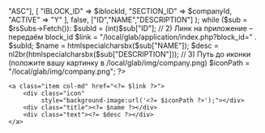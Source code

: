 <?php
// Модуль инфоблоков уже подключён и $iblockId, $companyId определены выше

// 1) Получаем список подразделений (вложенных разделов)
$rsSubs = CIBlockSection::GetList(
    ["SORT" => "ASC"],
    [
        "IBLOCK_ID"  => $iblockId,
        "SECTION_ID" => $companyId,
        "ACTIVE"     => "Y"
    ],
    false,
    ["ID","NAME","DESCRIPTION"]
);

while ($sub = $rsSubs->Fetch()):
    $subId = (int)$sub["ID"];
    // 2) Линк на приложение – передаём block_id
    $link  = "/local/glab/application/index.php?block_id=" . $subId;

    $name  = htmlspecialcharsbx($sub["NAME"]);
    $desc  = nl2br(htmlspecialcharsbx($sub["DESCRIPTION"]));

    // 3) Путь до иконки (положите вашу картинку в /local/glab/img/company.png)
    $iconPath = "/local/glab/img/company.png";
?>
    <a class="item col-md" href="<?= $link ?>">
        <div class="icon"
             style="background-image:url('<?= $iconPath ?>');"></div>
        <div class="title"><?= $name ?></div>
        <div class="text"><?= $desc ?></div>
    </a>
<?php endwhile; ?>
